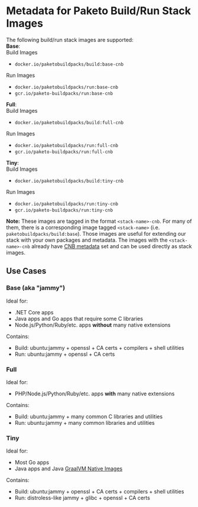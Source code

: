 # Metadata for Paketo Build/Run Stack Images

The following build/run stack images are supported:\
**Base**:\
Build Images
- `docker.io/paketobuildpacks/build:base-cnb`

Run Images
- `docker.io/paketobuildpacks/run:base-cnb`
- `gcr.io/paketo-buildpacks/run:base-cnb`

**Full**:\
Build Images
- `docker.io/paketobuildpacks/build:full-cnb`

Run Images
- `docker.io/paketobuildpacks/run:full-cnb`
- `gcr.io/paketo-buildpacks/run:full-cnb`

**Tiny**:\
Build Images
- `docker.io/paketobuildpacks/build:tiny-cnb`

Run Images
- `docker.io/paketobuildpacks/run:tiny-cnb`
- `gcr.io/paketo-buildpacks/run:tiny-cnb`

**Note:** These images are tagged in the format `<stack-name>-cnb`. For many of them, there is a corresponding image tagged `<stack-name>` (i.e. `paketobuildpacks/build:base`). Those images are useful for extending our stack with your own packages and metadata. The images with the `<stack-name>-cnb` already have [CNB metadata](https://github.com/buildpacks/spec/blob/main/platform.md#stacks) set and can be used directly as stack images.

## Use Cases


### Base (aka "jammy")
Ideal for:
- .NET Core apps
- Java apps and Go apps that require some C libraries
- Node.js/Python/Ruby/etc. apps **without** many native extensions

Contains:
- Build: ubuntu:jammy + openssl + CA certs + compilers + shell utilities
- Run: ubuntu:jammy + openssl + CA certs

### Full
Ideal for:
- PHP/Node.js/Python/Ruby/etc. apps **with** many native extensions

Contains:
- Build: ubuntu:jammy + many common C libraries and utilities
- Run: ubuntu:jammy + many common libraries and utilities

### Tiny
Ideal for:
- Most Go apps
- Java apps and Java [GraalVM Native Images](https://www.graalvm.org/docs/reference-manual/native-image/)

Contains:
- Build: ubuntu:jammy + openssl + CA certs + compilers + shell utilities
- Run: distroless-like jammy + glibc + openssl + CA certs

